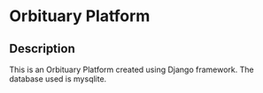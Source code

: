 # Orbituary Platform

## Description
This is an Orbituary Platform created using Django framework. The database used is mysqlite.
